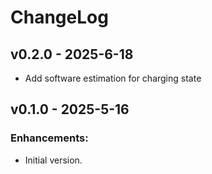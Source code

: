 # ChangeLog

## v0.2.0 - 2025-6-18

* Add software estimation for charging state

## v0.1.0 - 2025-5-16

### Enhancements:

* Initial version.
